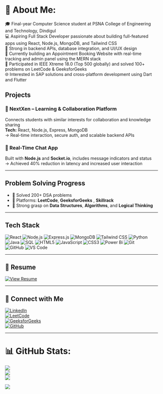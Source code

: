 # 💫 About Me:
🎓 Final-year Computer Science student at PSNA College of Engineering and Technology, Dindigul<br>💻 Aspiring Full Stack Developer passionate about building full-featured apps using React, Node.js, MongoDB, and Tailwind CSS<br>🧩 Strong in backend APIs, database integration, and UI/UX design<br>🚀 Currently building an Appointment Booking Website with real-time tracking and admin panel using the MERN stack<br>🏅 Participated in IEEE Xtreme 18.0 (Top 500 globally) and solved 100+ problems on LeetCode & GeeksforGeeks<br>🌐 Interested in SAP solutions and cross-platform development using Dart and Flutter<br>

##  Projects

### 🔹 NextXen – Learning & Collaboration Platform 
Connects students with similar interests for collaboration and knowledge sharing  
**Tech:** React, Node.js, Express, MongoDB  
→ Real-time interaction, secure auth, and scalable backend APIs

### 🔹 Real-Time Chat App 
Built with **Node.js** and **Socket.io**, includes message indicators and status  
→ Achieved 40% reduction in latency and increased user interaction

---

##  Problem Solving Progress

- 🔹 Solved 200+ DSA problems  
- 🔹 Platforms: **LeetCode**, **GeeksforGeeks** , **Skillrack** 
- 🔹 Strong grasp on **Data Structures**, **Algorithms**, and **Logical Thinking**

---

##  Tech Stack

![React](https://img.shields.io/badge/-React-61DAFB?logo=react&logoColor=white&style=flat-square)
![Node.js](https://img.shields.io/badge/-Node.js-339933?logo=node.js&logoColor=white&style=flat-square)
![Express.js](https://img.shields.io/badge/express.js-%23404d59.svg?style=for-the-badge&logo=express&logoColor=%2361DAFB) 
![MongoDB](https://img.shields.io/badge/-MongoDB-47A248?logo=mongodb&logoColor=white&style=flat-square)
![Tailwind CSS](https://img.shields.io/badge/-Tailwind%20CSS-38B2AC?logo=tailwind-css&logoColor=white&style=flat-square)
![Python](https://img.shields.io/badge/-Python-3776AB?logo=python&logoColor=white&style=flat-square)
![Java](https://img.shields.io/badge/-Java-007396?logo=java&logoColor=white&style=flat-square)
![SQL](https://img.shields.io/badge/-SQL-4479A1?logo=postgresql&logoColor=white&style=flat-square)
![HTML5](https://img.shields.io/badge/html5-%23E34F26.svg?style=for-the-badge&logo=html5&logoColor=white)
![JavaScript](https://img.shields.io/badge/javascript-%23323330.svg?style=for-the-badge&logo=javascript&logoColor=%23F7DF1E) 
![CSS3](https://img.shields.io/badge/css3-%231572B6.svg?style=for-the-badge&logo=css3&logoColor=white)
![Power Bi](https://img.shields.io/badge/power_bi-F2C811?style=for-the-badge&logo=powerbi&logoColor=black)
![Git](https://img.shields.io/badge/git-F05032?style=for-the-badge&logo=git&logoColor=white)  
![GitHub](https://img.shields.io/badge/github-181717?style=for-the-badge&logo=github&logoColor=white)
![VS Code](https://img.shields.io/badge/VS_Code-007ACC?style=for-the-badge&logo=visual-studio-code&logoColor=white)  


---

## 📄 Resume

[![View Resume](https://img.shields.io/badge/📄_VIEW%20RESUME-00C853?style=for-the-badge&logo=googledrive&logoColor=white)](https://drive.google.com/file/d/1hHmm1kGRM74jr_BMfymmK5uu2f2Enbes/view?usp=drive_link)

---

## 🔗 Connect with Me

[![LinkedIn](https://img.shields.io/badge/-LINKEDIN-0077B5?style=for-the-badge&logo=linkedin&logoColor=white)](https://www.linkedin.com/in/laralinciya/)  
[![LeetCode](https://img.shields.io/badge/-LEETCODE-FFA116?style=for-the-badge&logo=leetcode&logoColor=black)](https://leetcode.com/u/Lara_Linciya/)  
[![GeeksforGeeks](https://img.shields.io/badge/-GFG-14a800?style=for-the-badge&logo=geeksforgeeks&logoColor=white)](https://www.geeksforgeeks.org/user/linciyalara225/)  
[![GitHub](https://img.shields.io/badge/-GITHUB-181717?style=for-the-badge&logo=github&logoColor=white)](https://github.com/LaraLinciya)

---


# 📊 GitHub Stats:
![](https://github-readme-stats.vercel.app/api?username=LaraLinciya&theme=dark&hide_border=false&include_all_commits=false&count_private=false)<br/>
![](https://nirzak-streak-stats.vercel.app/?user=LaraLinciya&theme=dark&hide_border=false)<br/>
![](https://github-readme-stats.vercel.app/api/top-langs/?username=LaraLinciya&theme=dark&hide_border=false&include_all_commits=false&count_private=false&layout=compact)



[![](https://visitcount.itsvg.in/api?id=LaraLinciya&icon=0&color=0)](https://visitcount.itsvg.in)

<!-- Proudly created with GPRM ( https://gprm.itsvg.in ) -->
